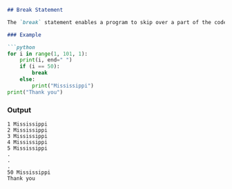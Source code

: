 ```markdown
## Break Statement

The `break` statement enables a program to skip over a part of the code. A `break` statement terminates the very loop it lies within.

### Example

```python
for i in range(1, 101, 1):
    print(i, end=" ")
    if (i == 50):
        break
    else:
        print("Mississippi")
print("Thank you")
```

### Output

```
1 Mississippi
2 Mississippi
3 Mississippi
4 Mississippi
5 Mississippi
.
.
.
50 Mississippi
Thank you
```
```